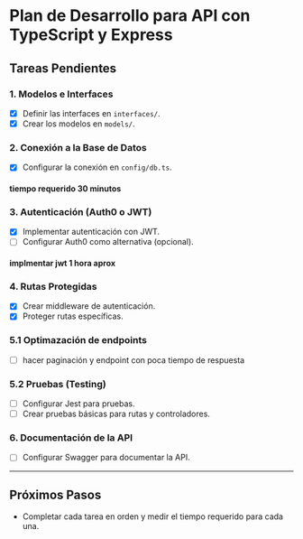 # Plan de Desarrollo para API con TypeScript y Express

## Tareas Pendientes

### 1. **Modelos e Interfaces**
- [x] Definir las interfaces en `interfaces/`.
- [x] Crear los modelos en `models/`.

### 2. **Conexión a la Base de Datos**
- [x] Configurar la conexión en `config/db.ts`.
#### tiempo requerido 30 minutos 

### 3. **Autenticación (Auth0 o JWT)**
- [x] Implementar autenticación con JWT.
- [ ] Configurar Auth0 como alternativa (opcional).
#### implmentar jwt 1 hora aprox

### 4. **Rutas Protegidas**
- [X] Crear middleware de autenticación.
- [x] Proteger rutas específicas.

### 5.1 **Optimazación de endpoints**
- [ ] hacer paginación y endpoint con poca tiempo de respuesta 
### 5.2 **Pruebas (Testing)**
- [ ] Configurar Jest para pruebas.
- [ ] Crear pruebas básicas para rutas y controladores.

### 6. **Documentación de la API**
- [ ] Configurar Swagger para documentar la API.

---

## Próximos Pasos
- Completar cada tarea en orden y medir el tiempo requerido para cada una.
